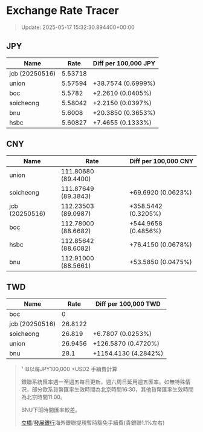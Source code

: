 # Exchange Rate Tracer

> Update: 2025-05-17 15:32:30.894400+00:00

## JPY

| Name           |    Rate | Diff per 100,000 JPY   |
|----------------|---------|------------------------|
| jcb (20250516) | 5.53718 |                        |
| union          | 5.57594 | +38.7574 (0.6999%)     |
| boc            | 5.5782  | +2.2610 (0.0405%)      |
| soicheong      | 5.58042 | +2.2150 (0.0397%)      |
| bnu            | 5.6008  | +20.3850 (0.3653%)     |
| hsbc           | 5.60827 | +7.4655 (0.1333%)      |

## CNY

| Name           | Rate                | Diff per 100,000 CNY   |
|----------------|---------------------|------------------------|
| union          | 111.80680	(89.4400) |                        |
| soicheong      | 111.87649	(89.3843) | +69.6920 (0.0623%)     |
| jcb (20250516) | 112.23503	(89.0987) | +358.5442 (0.3205%)    |
| boc            | 112.78000	(88.6682) | +544.9658 (0.4856%)    |
| hsbc           | 112.85642	(88.6082) | +76.4150 (0.0678%)     |
| bnu            | 112.91000	(88.5661) | +53.5850 (0.0475%)     |

## TWD

| Name           |    Rate | Diff per 100,000 TWD   |
|----------------|---------|------------------------|
| boc            |  0      |                        |
| jcb (20250516) | 26.8122 |                        |
| soicheong      | 26.819  | +6.7807 (0.0253%)      |
| union          | 26.9456 | +126.5870 (0.4720%)    |
| bnu            | 28.1    | +1154.4130 (4.2842%)   |


> ¹ IB以每JPY100,000 +USD2 手續費計算
>
> 銀聯系統匯率週一至週五每日更新，週六周日延用週五匯率。如無特殊情況，部分歐系貨幣匯率生效時間為北京時間16:30，其他貨幣匯率生效時間為北京時間11:00。
>
> BNU下班時間匯率較差。
>
> [立橋](https://www.wlbank.com.mo/uploads/ueditor/file/20181211/1544536513900230.pdf)/[發展銀行](https://www.mdb.com.mo/Service_Charges_20230728.pdf)海外銀聯提現暫時豁免手續費(貴銀聯1.1%左右)

